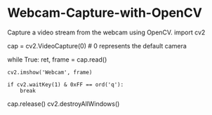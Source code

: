 # Webcam-Capture-with-OpenCV
Capture a video stream from the webcam using OpenCV.
import cv2

cap = cv2.VideoCapture(0)  # 0 represents the default camera

while True:
    ret, frame = cap.read()

    cv2.imshow('Webcam', frame)

    if cv2.waitKey(1) & 0xFF == ord('q'):
        break

cap.release()
cv2.destroyAllWindows()

